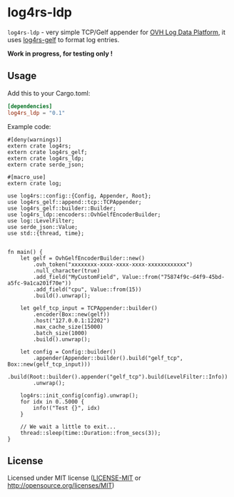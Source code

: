 # log4rs-ldp

`log4rs-ldp` - very simple TCP/Gelf appender for [OVH Log Data Platform](https://www.ovh.com/fr/data-platforms/logs), 
it uses [log4rs-gelf](https://github.com/cdumay/log4rs-gelf) to format log entries.

**Work in progress, for testing only !**

## Usage

Add this to your Cargo.toml:

```toml
[dependencies]
log4rs_ldp = "0.1"
```

Example code:

```rust,no_run
#[deny(warnings)]
extern crate log4rs;
extern crate log4rs_gelf;
extern crate log4rs_ldp;
extern crate serde_json;

#[macro_use]
extern crate log;

use log4rs::config::{Config, Appender, Root};
use log4rs_gelf::append::tcp::TCPAppender;
use log4rs_gelf::builder::Builder;
use log4rs_ldp::encoders::OvhGelfEncoderBuilder;
use log::LevelFilter;
use serde_json::Value;
use std::{thread, time};


fn main() {
    let gelf = OvhGelfEncoderBuilder::new()
        .ovh_token("xxxxxxxx-xxxx-xxxx-xxxx-xxxxxxxxxxxx")
        .null_character(true)
        .add_field("MyCustomField", Value::from("75874f9c-d4f9-45bd-a5fc-9a1ca201f70e"))
        .add_field("cpu", Value::from(15))
        .build().unwrap();

    let gelf_tcp_input = TCPAppender::builder()
        .encoder(Box::new(gelf))
        .host("127.0.0.1:12202")
        .max_cache_size(15000)
        .batch_size(1000)
        .build().unwrap();

    let config = Config::builder()
        .appender(Appender::builder().build("gelf_tcp", Box::new(gelf_tcp_input)))
        .build(Root::builder().appender("gelf_tcp").build(LevelFilter::Info))
        .unwrap();

    log4rs::init_config(config).unwrap();
    for idx in 0..5000 {
        info!("Test {}", idx)
    }

    // We wait a little to exit...
    thread::sleep(time::Duration::from_secs(3));
}
```

## License

Licensed under MIT license ([LICENSE-MIT](LICENSE) or http://opensource.org/licenses/MIT)
